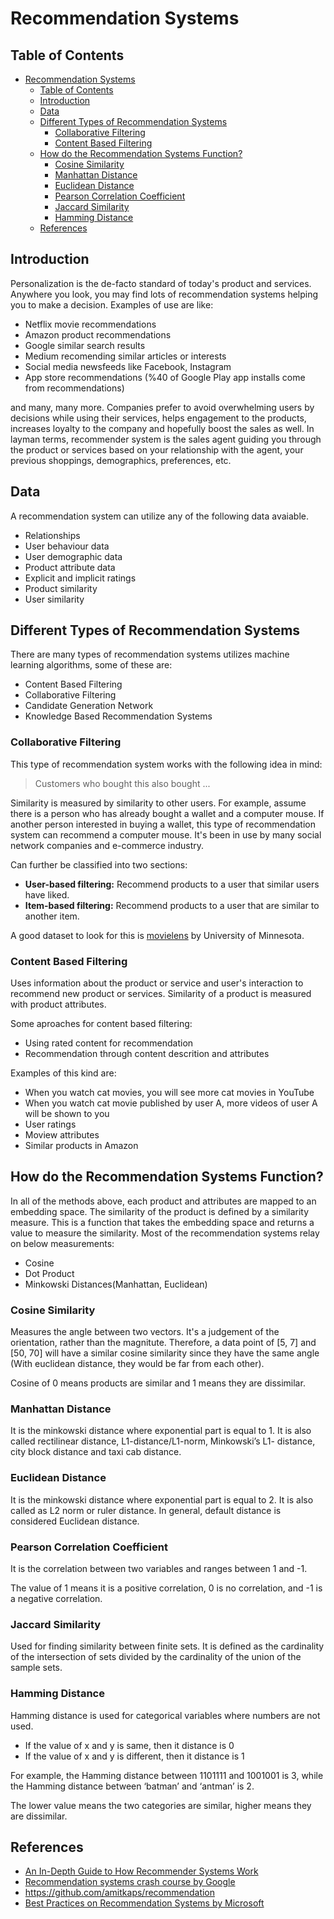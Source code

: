 # Recommendation Systems

## Table of Contents

- [Recommendation Systems](#recommendation-systems)
  - [Table of Contents](#table-of-contents)
  - [Introduction](#introduction)
  - [Data](#data)
  - [Different Types of Recommendation Systems](#different-types-of-recommendation-systems)
    - [Collaborative Filtering](#collaborative-filtering)
    - [Content Based Filtering](#content-based-filtering)
  - [How do the Recommendation Systems Function?](#how-do-the-recommendation-systems-function)
    - [Cosine Similarity](#cosine-similarity)
    - [Manhattan Distance](#manhattan-distance)
    - [Euclidean Distance](#euclidean-distance)
    - [Pearson Correlation Coefficient](#pearson-correlation-coefficient)
    - [Jaccard Similarity](#jaccard-similarity)
    - [Hamming Distance](#hamming-distance)
  - [References](#references)

## Introduction

Personalization is the de-facto standard of today's product and services. Anywhere you look, you may find lots of recommendation systems helping you to make a decision. Examples of use are like:

- Netflix movie recommendations 
- Amazon product recommendations
- Google similar search results
- Medium recomending similar articles or interests
- Social media newsfeeds like Facebook, Instagram
- App store recommendations (%40 of Google Play app installs come from recommendations)

and many, many more. Companies prefer to avoid overwhelming users by decisions while using their services, helps engagement to the products, increases loyalty to the company and hopefully boost the sales as well. In layman terms, recommender system is the sales agent guiding you through the product or services based on your relationship with the agent, your previous shoppings, demographics, preferences, etc.

## Data

A recommendation system can utilize any of the following data avaiable.

- Relationships
- User behaviour data
- User demographic data
- Product attribute data
- Explicit and implicit ratings
- Product similarity
- User similarity

## Different Types of Recommendation Systems

There are many types of recommendation systems utilizes machine learning algorithms, some of these are:

- Content Based Filtering
- Collaborative Filtering
- Candidate Generation Network
- Knowledge Based Recommendation Systems

### Collaborative Filtering

This type of recommendation system works with the following idea in mind: 

> Customers who bought this also bought ...

Similarity is measured by similarity to other users. For example, assume there is a person who has already bought a wallet and a computer mouse. If another person interested in buying a wallet, this type of recommendation system can recommend a computer mouse. It's been in use by many social network companies and e-commerce industry. 

Can further be classified into two sections:

- **User-based filtering:** Recommend products to a user that similar users have liked.
- **Item-based filtering:** Recommend products to a user that are similar to another item.

A good dataset to look for this is [movielens](https://grouplens.org/datasets/movielens/) by University of Minnesota.

### Content Based Filtering

Uses information about the product or service and user's interaction to recommend new product or services. Similarity of a product is measured with product attributes. 

Some aproaches for content based filtering:

- Using rated content for recommendation
- Recommendation through content descrition and attributes

Examples of this kind are:

- When you watch cat movies, you will see more cat movies in YouTube
- When you watch cat movie published by user A, more videos of user A will be shown to you
- User ratings
- Moview attributes
- Similar products in Amazon

<!-- Advantage of this method is that it works even when a product doesn't have any reviews. On the other hand, on large datasets it can be difficult asc every user has different opinion about products. -->

## How do the Recommendation Systems Function?

In all of the methods above, each product and attributes are mapped to an embedding space. The similarity of the product is defined by a similarity measure. This is a function that takes the embedding space and returns a value to measure the similarity. Most of the recommendation systems relay on below measurements:

- Cosine
- Dot Product
- Minkowski Distances(Manhattan, Euclidean)

### Cosine Similarity

Measures the angle between two vectors. It's a judgement of the orientation, rather than the magnitute. Therefore, a data point of [5, 7] and [50, 70] will have a similar cosine similarity since they have the same angle (With euclidean distance, they would be far from each other). 

Cosine of 0 means products are similar and 1 means they are dissimilar.

### Manhattan Distance

It is the minkowski distance where exponential part is equal to 1. It is also called rectilinear distance, L1-distance/L1-norm, Minkowski’s L1- distance, city block distance and taxi cab distance.

### Euclidean Distance

It is the minkowski distance where exponential part is equal to 2. It is also called as L2 norm or ruler distance. In general, default distance is considered Euclidean distance.

### Pearson Correlation Coefficient

It is the correlation between two variables and ranges between 1 and -1.

The value of 1 means it is a positive correlation, 0 is no correlation, and -1 is a negative correlation.

### Jaccard Similarity

Used for finding similarity between finite sets. It is defined as the cardinality of the intersection of sets divided by the cardinality of the union of the sample sets.

### Hamming Distance

Hamming distance is used for categorical variables where numbers are not used. 

- If the value of x and y is same, then it distance is 0
- If the value of x and y is different, then it distance is 1

For example, the Hamming distance between 1101111 and 1001001 is 3, while the Hamming distance between ‘batman’ and ‘antman’ is 2.

The lower value means the two categories are similar, higher means they are dissimilar.

## References

- [An In-Depth Guide to How Recommender Systems Work](https://builtin.com/data-science/recommender-systems)
- [Recommendation systems crash course by Google](https://developers.google.com/machine-learning/recommendation)
- https://github.com/amitkaps/recommendation
- [Best Practices on Recommendation Systems by Microsoft](https://github.com/microsoft/recommenders)